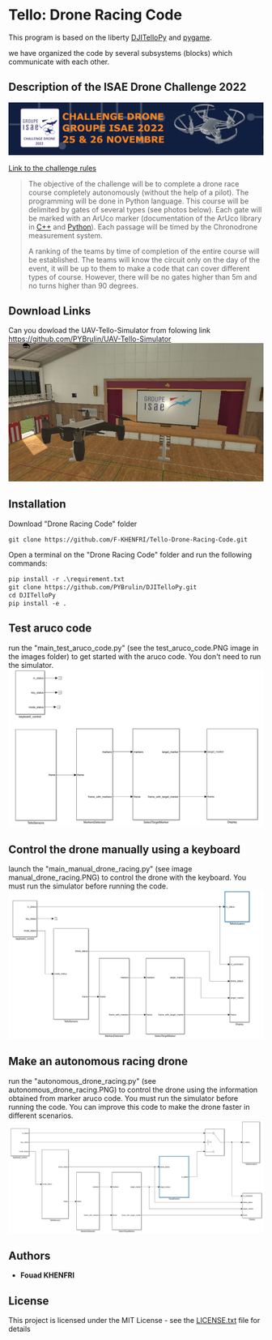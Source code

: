 # Tello: Drone Racing Code
This program is based on the liberty [DJITelloPy](https://github.com/damiafuentes/DJITelloPy) and [pygame](https://www.pygame.org/).


we have organized the code by several subsystems (blocks) which communicate with each other. 

## Description of the ISAE Drone Challenge 2022

![](https://github.com/PYBrulin/UAV-Tello-Simulator/blob/main/.github/imgs/challenge_drone_ISAE_2022.png)

[Link to the challenge rules](https://websites.isae-supaero.fr/IMG/pdf/reglement_challenge_drone_2022-v2.pdf)

> The objective of the challenge will be to complete a drone race course completely autonomously (without the help of a pilot). The programming will be done in Python language. This course will be delimited by gates of several types (see photos below). Each gate will be marked with an ArUco marker (documentation of the ArUco library in [C++](https://docs.google.com/document/d/1QU9KoBtjSM2kF6ITOjQ76xqL7H0TEtXriJX5kwi9Kgc/edit) and [Python](https://mecaruco2.readthedocs.io/en/latest/notebooks_rst/Aruco/aruco_basics.html)). Each passage will be timed by the Chronodrone measurement system.
>
> A ranking of the teams by time of completion of the entire course will be established. The teams will know the circuit only on the day of the event, it will be up to them to make a code that can cover different types of course. However, there will be no gates higher than 5m and no turns higher than 90 degrees.

## Download Links
Can you dowload the UAV-Tello-Simulator from folowing link https://github.com/PYBrulin/UAV-Tello-Simulator
![UAV-Tello-Simulator](https://github.com/PYBrulin/UAV-Tello-Simulator/blob/main/.github/imgs/TelloSim.jpg)
 
## Installation
Download "Drone Racing Code" folder
```
git clone https://github.com/F-KHENFRI/Tello-Drone-Racing-Code.git
```
Open a terminal on the "Drone Racing Code" folder and run the following commands:
```
pip install -r .\requirement.txt
git clone https://github.com/PYBrulin/DJITelloPy.git
cd DJITelloPy
pip install -e .
```
## Test aruco code
run the "main_test_aruco_code.py" (see the test_aruco_code.PNG image in the images folder) to get started with the aruco code. 
You don't need to run the simulator.
![Image](images/test_aruco_code.PNG)

## Control the drone manually using a keyboard  
launch the "main_manual_drone_racing.py" (see image manual_drone_racing.PNG) to control the drone with the keyboard. 
You must run the simulator before running the code.
![Image](images/manual_drone_racing.PNG)

## Make an autonomous racing drone 
run the "autonomous_drone_racing.py" (see autonomous_drone_racing.PNG) to control the drone using the information obtained from marker aruco code. 
You must run the simulator before running the code. 
You can improve this code to make the drone faster in different scenarios.
![Image](images/autonomous_drone_racing.PNG)

## Authors

* **Fouad KHENFRI**

## License

This project is licensed under the MIT License - see the [LICENSE.txt](LICENSE.txt) file for details
